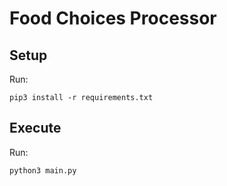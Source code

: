 # Food Choices Processor

## Setup 
Run:

    pip3 install -r requirements.txt


## Execute
Run:

    python3 main.py